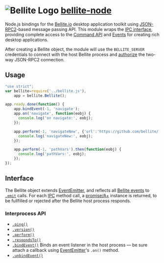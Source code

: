 ![Bellite Logo](http://bellite.io/assets/img/Bellite_main.svg)
[bellite-node][]
================

Node.js bindings for the [Bellite.io][] desktop application toolkit
using [JSON-RPC2][]-based message passing API. This module wraps the [IPC
interface][ipc], providing complete access to the [Command API][cmd] and
[Events][evt] for creating rich desktop applications.

After creating a Bellite object, the module will use the `BELLITE_SERVER`
credentials to connect with the host Bellite process and [authorize][] the
two-way JSON-RPC2 connection. 


## Usage
```javascript
"use strict";
var bellite=require('../bellite.js'),
    app = bellite.Bellite();

app.ready.done(function() {
    app.bindEvent(-1, 'navigate');
    app.on('navigate', function(eobj) {
      console.log('on navigate:', eobj);
    });

    app.perform(-1, 'navigateNew', {'url':'https://github.com/bellite/'}).then(function(eobj) {
      console.log('navigateNew:', eobj);
    });

    app.perform(-1, 'pathVars').then(function(eobj) {
      console.log('pathVars:', eobj);
    });
});
```

## Interface

The Bellite object extends [EventEmitter][], and reflects all [Bellite
events][evt] to [`.emit`][emit] calls. For each [IPC][ipc] method call, a
[promise/A+][promise] instance is returned, to be fullfilled or rejected 
after the Bellite host process responds.


### Interprocess API

- [`.ping()`](http://bellite.io/-stg-/docs/api/#ipc.ping)
- [`.version()`](http://bellite.io/-stg-/docs/api/#ipc.version)
- [`.perform()`](http://bellite.io/-stg-/docs/api/#ipc.perform)
- [`.respondsTo()`](http://bellite.io/-stg-/docs/api/#ipc.respondsTo)
- [`.bindEvent()`](http://bellite.io/-stg-/docs/api/#ipc.bindEvent)
  Binds an event listener in the host process — be sure attach a callback using [EventEmitter][]'s `.on()` method.
- [`.unbindEvent()`](http://bellite.io/-stg-/docs/api/#ipc.unbindEvent)




 [Bellite.io]: http://bellite.io "Hybrid Desktop Applications for Windows and Mac OSX"
 [JSON-RPC2]: http://www.jsonrpc.org/specification "JSON-RPC is a stateless, light-weight remote procedure call (RPC) protocol"
 [ipc]: http://bellite.io/-stg-/docs/api/#ipc "Interprocess API"
 [cmd]: http://bellite.io/-stg-/docs/api/#cmd "Commands API"
 [evt]: http://bellite.io/-stg-/docs/api/#evt "Events API"
 [bellite-node]: https://npmjs.org/package/bellite "bellite-node npm module"

 [authorize]: http://bellite.io/-stg-/docs/api/#ipc.authorize "Bellite authorize process"
 [EventEmitter]: http://nodejs.org/api/events.html#events_class_events_eventemitter "EventEmitter class"
 [emit]: http://nodejs.org/api/events.html#events_emitter_emit_event_arg1_arg2 "emitter.emit()"
 [promise]: https://github.com/promises-aplus/promises-spec "Promise/A+ spec"

